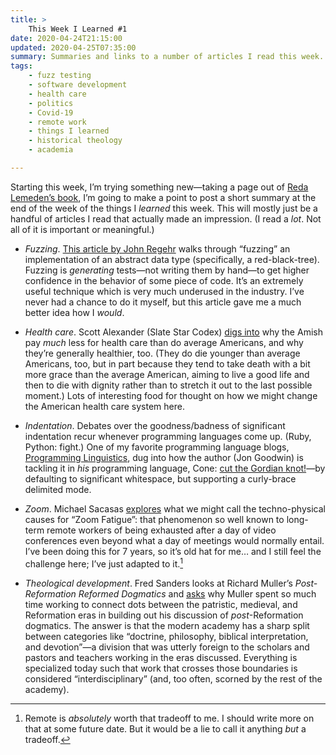 ```yaml
---
title: >
    This Week I Learned #1
date: 2020-04-24T21:15:00
updated: 2020-04-25T07:35:00
summary: Summaries and links to a number of articles I read this week.
tags:
    - fuzz testing
    - software development
    - health care
    - politics
    - Covid-19
    - remote work
    - things I learned
    - historical theology
    - academia

---
```


Starting this week, I’m trying something new—taking a page out of [Reda Lemeden’s book][rl], I’m going to make a point to post a short summary at the end of the week of the things I *learned* this week. This will mostly just be a handful of articles I read that actually made an impression. (I read a *lot*. Not all of it is important or meaningful.)

- *Fuzzing*. [This article by John Regehr][regehr] walks through “fuzzing” an implementation of an abstract data type (specifically, a red-black-tree). Fuzzing is *generating* tests—not writing them by hand—to get higher confidence in the behavior of some piece of code. It’s an extremely useful technique which is very much underused in the industry. I’ve never had a chance to do it myself, but this article gave me a much better idea how I *would*.

- *Health care*. Scott Alexander (Slate Star Codex) [digs into][ssc] why the Amish pay *much* less for health care than do average Americans, and why they’re generally healthier, too. (They do die younger than average Americans, too, but in part because they tend to take death with a bit more grace than the average American, aiming to live a good life and then to die with dignity rather than to stretch it out to the last possible moment.) Lots of interesting food for thought on how we might change the American health care system here.

- *Indentation*. Debates over the goodness/badness of significant indentation recur whenever programming languages come up. (Ruby, Python: fight.) One of my favorite programming language blogs, [Programming Linguistics][pl], dug into how the author (Jon Goodwin) is tackling it in *his* programming language, Cone: [cut the Gordian knot!][cone]—by defaulting to significant whitespace, but supporting a curly-brace delimited mode.

- *Zoom*. Michael Sacasas [explores][sacasas] what we might call the techno-physical causes for “Zoom Fatigue”: that phenomenon so well known to long-term remote workers of being exhausted after a day of video conferences even beyond what a day of meetings would normally entail. I’ve been doing this for 7 years, so it’s old hat for me… and I still feel the challenge here; I’ve just adapted to it.[^remote]

- *Theological development*. Fred Sanders looks at Richard Muller’s <cite>Post-Reformation Reformed Dogmatics</cite> and [asks][sanders] why Muller spent so much time working to connect dots between the patristic, medieval, and Reformation eras in building out his discussion of *post*-Reformation dogmatics. The answer is that the modern academy has a sharp split between categories like “doctrine, philosophy, biblical interpretation, and devotion”—a division that was utterly foreign to the scholars and pastors and teachers working in the eras discussed. Everything is specialized today such that work that crosses those boundaries is considered “interdisciplinary” (and, too often, scorned by the rest of the academy).

[rl]: https://redalemeden.com/microblog/post-1587316560066
[regehr]: https://blog.regehr.org/archives/896
[ssc]: https://slatestarcodex.com/2020/04/20/the-amish-health-care-system/
[pl]: http://pling.jondgoodwin.com/
[cone]: http://pling.jondgoodwin.com/post/significant-indentation/
[sacasas]: https://theconvivialsociety.substack.com/p/a-theory-of-zoom-fatigue
[sanders]: http://scriptoriumdaily.com/why-its-hard-to-trace-trajectories-and-continuities-muller/

[^remote]: Remote is *absolutely* worth that tradeoff to me. I should write more on that at some future date. But it would be a lie to call it anything *but* a tradeoff.